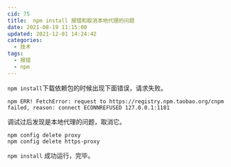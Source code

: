 ```yaml
---
cid: 75
title:  npm install 报错和取消本地代理的问题
date: 2021-08-19 11:15:00
updated: 2021-12-01 14:24:42
categories: 
  - 技术
tags: 
  - 报错
  - npm
---
```





`npm install`下载依赖包的时候出现下面错误，请求失败。

```shell
npm ERR! FetchError: request to https://registry.npm.taobao.org/cnpm failed, reason: connect ECONNREFUSED 127.0.0.1:1181
```

调试过后发现是本地代理的问题，取消它。

```shell
npm config delete proxy
npm config delete https-proxy
```

`npm install` 成功运行，完毕。
